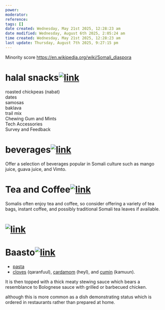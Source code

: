 ```yaml
---
power: 
moderator:
reference:
tags: []
date created: Wednesday, May 21st 2025, 12:28:23 am
date modified: Wednesday, August 6th 2025, 2:05:24 am
time created: Wednesday, May 21st 2025, 12:28:23 am
last update: Thursday, August 7th 2025, 9:27:15 pm
---
```

Minority score
https://en.wikipedia.org/wiki/Somali_diaspora

# halal snacks[![link](https://localhost/tiki-26.2/img/icons/link.png)](https://localhost/tiki-26.2/tiki-index.php?page=Somali#halal_snacks)

roasted chickpeas (nabat)  
dates  
samosas  
baklava  
trail mix  
Chewing Gum and Mints  
Tech Accessories  
Survey and Feedback

# beverages[![link](https://localhost/tiki-26.2/img/icons/link.png)](https://localhost/tiki-26.2/tiki-index.php?page=Somali#beverages)

Offer a selection of beverages popular in Somali culture such as mango juice, guava juice, and Vimto.

# Tea and Coffee[![link](https://localhost/tiki-26.2/img/icons/link.png)](https://localhost/tiki-26.2/tiki-index.php?page=Somali#Tea_and_Coffee)

Somalis often enjoy tea and coffee, so consider offering a variety of tea bags, instant coffee, and possibly traditional Somali tea leaves if available.

# [![link](https://localhost/tiki-26.2/img/icons/link.png)](https://localhost/tiki-26.2/tiki-index.php?page=Somali#ad41d8cd98f00b204e9800998ecf8427e)

# Baasto[![link](https://localhost/tiki-26.2/img/icons/link.png)](https://localhost/tiki-26.2/tiki-index.php?page=Somalia-Cuisine#Baasto)

- [pasta](https://localhost/tiki-26.2/tiki-index.php?page=pasta "pasta")
- [cloves](https://localhost/tiki-26.2/tiki-editpage.php?page=cloves) (qaranfuul), [cardamom](https://localhost/tiki-26.2/tiki-editpage.php?page=cardamom) (heyl), and [cumin](https://localhost/tiki-26.2/tiki-editpage.php?page=cumin) (kamuun).

  
It is then topped with a thick meaty stewing sauce which bears a resemblance to Bolognese sauce with grilled or barbecued chicken.

although this is more common as a dish demonstrating status which is ordered in restaurants rather than prepared at home.